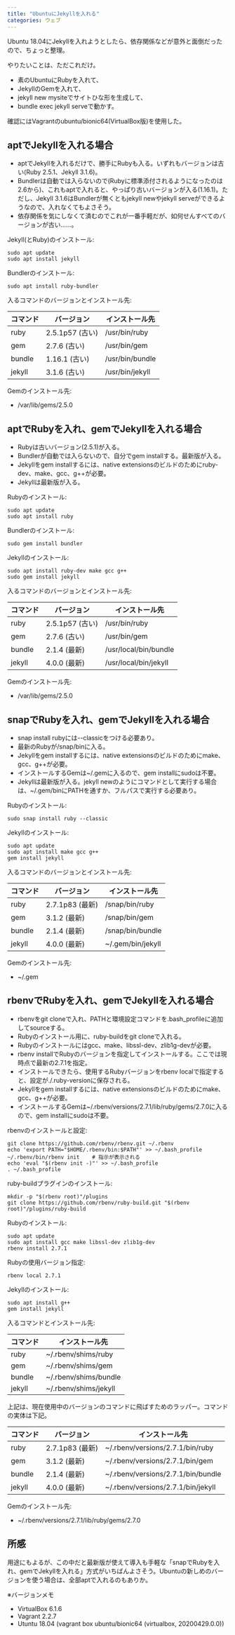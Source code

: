 ```yaml
---
title: "UbuntuにJekyllを入れる"
categories: ウェブ
---
```


Ubuntu 18.04にJekyllを入れようとしたら、依存関係などが意外と面倒だったので、ちょっと整理。

やりたいことは、ただこれだけ。

- 素のUbuntuにRubyを入れて、
- JekyllのGemを入れて、
- jekyll new mysiteでサイトひな形を生成して、
- bundle exec jekyll serveで動かす。

確認にはVagrantのubuntu/bionic64(VirtualBox版)を使用した。

## aptでJekyllを入れる場合

- aptでJekyllを入れるだけで、勝手にRubyも入る。いずれもバージョンは古い(Ruby 2.5.1、Jekyll 3.1.6)。
- Bundlerは自動では入らないので(Rubyに標準添付されるようになったのは2.6から)、これもaptで入れると、やっぱり古いバージョンが入る(1.16.1)。ただし、Jekyll 3.1.6はBundlerが無くともjekyll newやjekyll serveができるようなので、入れなくてもよさそう。
- 依存関係を気にしなくて済むのでこれが一番手軽だが、如何せんすべてのバージョンが古い……。

Jekyll(とRuby)のインストール:

```shell
sudo apt update
sudo apt install jekyll
```

Bundlerのインストール:

```shell
sudo apt install ruby-bundler
```

入るコマンドのバージョンとインストール先:

|コマンド|バージョン|インストール先|
|-|-|-|
|ruby|2.5.1p57 (古い)|/usr/bin/ruby|
|gem|2.7.6 (古い)|/usr/bin/gem|
|bundle|1.16.1 (古い)|/usr/bin/bundle|
|jekyll|3.1.6 (古い)|/usr/bin/jekyll|

Gemのインストール先:

- /var/lib/gems/2.5.0

## aptでRubyを入れ、gemでJekyllを入れる場合

- Rubyは古いバージョン(2.5.1)が入る。
- Bundlerが自動では入らないので、自分でgem installする。最新版が入る。
- Jekyllをgem installするには、native extensionsのビルドのためにruby-dev、make、gcc、g++が必要。
- Jekyllは最新版が入る。

Rubyのインストール:

```shell
sudo apt update
sudo apt install ruby
```

Bundlerのインストール:

```shell
sudo gem install bundler
```

Jekyllのインストール:

```shell
sudo apt install ruby-dev make gcc g++
sudo gem install jekyll
```

入るコマンドのバージョンとインストール先:

|コマンド|バージョン|インストール先|
|-|-|-|
|ruby|2.5.1p57 (古い)|/usr/bin/ruby|
|gem|2.7.6 (古い)|/usr/bin/gem|
|bundle|2.1.4 (最新)|/usr/local/bin/bundle|
|jekyll|4.0.0 (最新)|/usr/local/bin/jekyll|

Gemのインストール先:

- /var/lib/gems/2.5.0

## snapでRubyを入れ、gemでJekyllを入れる場合

- snap install rubyには--classicをつける必要あり。
- 最新のRubyが/snap/binに入る。
- Jekyllをgem installするには、native extensionsのビルドのためにmake、gcc、g++が必要。
- インストールするGemは~/.gemに入るので、gem installにsudoは不要。
- Jekyllは最新版が入る。jekyll newのようにコマンドとして実行する場合は、~/.gem/binにPATHを通すか、フルパスで実行する必要あり。

Rubyのインストール:

```shell
sudo snap install ruby --classic
```

Jekyllのインストール:

```shell
sudo apt update
sudo apt install make gcc g++
gem install jekyll
```

入るコマンドのバージョンとインストール先:

|コマンド|バージョン|インストール先|
|-|-|-|
|ruby|2.7.1p83 (最新)|/snap/bin/ruby|
|gem|3.1.2 (最新)|/snap/bin/gem|
|bundle|2.1.4 (最新)|/snap/bin/bundle|
|jekyll|4.0.0 (最新)|~/.gem/bin/jekyll|

Gemのインストール先:

- ~/.gem

## rbenvでRubyを入れ、gemでJekyllを入れる場合

- rbenvをgit cloneで入れ、PATHと環境設定コマンドを.bash_profileに追加してsourceする。
- Rubyのインストール用に、ruby-buildをgit cloneで入れる。
- Rubyのインストールにはgcc、make、libssl-dev、zlib1g-devが必要。
- rbenv installでRubyのバージョンを指定してインストールする。ここでは現時点で最新の2.7.1を指定。
- インストールできたら、使用するRubyバージョンをrbenv localで指定すると、設定が./.ruby-versionに保存される。
- Jekyllをgem installするには、native extensionsのビルドのためにmake、gcc、g++が必要。
- インストールするGemは~/.rbenv/versions/2.7.1/lib/ruby/gems/2.7.0に入るので、gem installにsudoは不要。

rbenvのインストールと設定:

```shell
git clone https://github.com/rbenv/rbenv.git ~/.rbenv
echo 'export PATH="$HOME/.rbenv/bin:$PATH"' >> ~/.bash_profile
~/.rbenv/bin/rbenv init    # 指示が表示される
echo 'eval "$(rbenv init -)"' >> ~/.bash_profile
. ~/.bash_profile
```

ruby-buildプラグインのインストール:

```shell
mkdir -p "$(rbenv root)"/plugins
git clone https://github.com/rbenv/ruby-build.git "$(rbenv root)"/plugins/ruby-build
```

Rubyのインストール:

```shell
sudo apt update
sudo apt install gcc make libssl-dev zlib1g-dev
rbenv install 2.7.1
```

Rubyの使用バージョン指定:

```shell
rbenv local 2.7.1
```

Jekyllのインストール:

```shell
sudo apt install g++
gem install jekyll
```

入るコマンドとインストール先:

|コマンド|インストール先|
|-|-|
|ruby|~/.rbenv/shims/ruby|
|gem|~/.rbenv/shims/gem|
|bundle|~/.rbenv/shims/bundle|
|jekyll|~/.rbenv/shims/jekyll|

上記は、現在使用中のバージョンのコマンドに飛ばすためのラッパー。コマンドの実体は下記。

|コマンド|バージョン|インストール先|
|-|-|-|
|ruby|2.7.1p83 (最新)|~/.rbenv/versions/2.7.1/bin/ruby|
|gem|3.1.2 (最新)|~/.rbenv/versions/2.7.1/bin/gem|
|bundle|2.1.4 (最新)|~/.rbenv/versions/2.7.1/bin/bundle|
|jekyll|4.0.0 (最新)|~/.rbenv/versions/2.7.1/bin/jekyll|

Gemのインストール先:

- ~/.rbenv/versions/2.7.1/lib/ruby/gems/2.7.0

## 所感

用途にもよるが、この中だと最新版が使えて導入も手軽な「snapでRubyを入れ、gemでJekyllを入れる」方式がいちばんよさそう。Ubuntuの新しめのバージョンを使う場合は、全部aptで入れるのもありか。

※バージョンメモ

- VirtualBox 6.1.6
- Vagrant 2.2.7
- Utuntu 18.04 (vagrant box ubuntu/bionic64 (virtualbox, 20200429.0.0))
